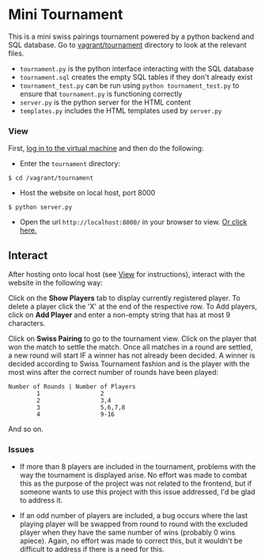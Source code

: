 # Mini Tournament

This is a mini swiss pairings tournament powered by a python backend and SQL
database. Go to [vagrant/tournament](https://github.com/AndreiCommunication/fullstack-nanodegree-vm/tree/master/vagrant/tournament) directory to look at the relevant files.

* `tournament.py` is the python interface interacting with the SQL database
* `tournament.sql` creates the empty SQL tables if they don't already exist
* `tournament_test.py` can be run using `python tournament_test.py` to ensure
that `tournament.py` is functioning correctly
* `server.py` is the python server for the HTML content
* `templates.py` includes the HTML templates used by `server.py`

### View

First, [log in to the virtual machine](https://github.com/AndreiCommunication/Backend-Mini-Projects#steps-to-follow)
and then do the following:

* Enter the `tournament` directory:

```
$ cd /vagrant/tournament
```

* Host the website on local host, port 8000

```
$ python server.py
```

* Open the url `http://localhost:8000/` in your browser to view. [Or click here.](http://localhost:8000)

## Interact

After hosting onto local host (see [View](#view) for instructions), interact
with the website in the following way:

Click on the **Show Players** tab to display currently registered player. To
delete a player click the 'X' at the end of the respective row.  To Add players,
click on **Add Player** and enter a non-empty string that has at most 9
characters.

Click on **Swiss Pairing** to go to the tournament view. Click on the player
that won the match to settle the match. Once all matches in a round are settled,
a new round will start IF a winner has not already been decided. A winner is
decided according to Swiss Tournament fashion and is the player with the most
wins after the correct number of rounds have been played:

```
Number of Rounds | Number of Players
        1                 2
        2                 3,4
        3                 5,6,7,8
        4                 9-16
```

And so on.

### Issues

* If more than 8 players are included in the tournament, problems with the way
the tournament is displayed arise. No effort was made to combat this as the
purpose of the project was not related to the frontend, but if someone wants
to use this project with this issue addressed, I'd be glad to address it.

* If an odd number of players are included, a bug occurs where the last playing
player will be swapped from round to round with the excluded player when they
have the same number of wins (probably 0 wins apiece). Again, no effort was made
to correct this, but it wouldn't be difficult to address if there is a need for
this.
